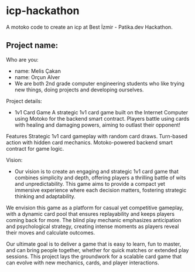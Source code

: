 # icp-hackathon
A motoko code to create an icp at Best İzmir - Patika.dev Hackathon.

Project name:
- 

Who are you: 
- name: Melis Çakan
- name: Orçun Alver
- We are both 2nd grade computer engineering students who like trying new things, doing projects and developing ourselves.

Project details:
- 1v1 Card Game
A strategic 1v1 card game built on the Internet Computer using Motoko for the backend smart contract. Players battle using cards with healing and damaging powers, aiming to outlast their opponent!

Features
Strategic 1v1 card gameplay with random card draws.
Turn-based action with hidden card mechanics.
Motoko-powered backend smart contract for game logic.

Vision:
- Our vision is to create an engaging and strategic 1v1 card game that combines simplicity and depth, offering players a thrilling battle of wits and unpredictability. This game aims to provide a compact yet immersive experience where each decision matters, fostering strategic thinking and adaptability.

We envision this game as a platform for casual yet competitive gameplay, with a dynamic card pool that ensures replayability and keeps players coming back for more. The blind play mechanic emphasizes anticipation and psychological strategy, creating intense moments as players reveal their moves and calculate outcomes.

Our ultimate goal is to deliver a game that is easy to learn, fun to master, and can bring people together, whether for quick matches or extended play sessions. This project lays the groundwork for a scalable card game that can evolve with new mechanics, cards, and player interactions.


